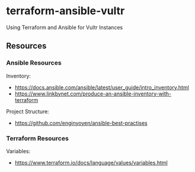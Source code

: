 # terraform-ansible-vultr
Using Terraform and Ansible for Vultr Instances

## Resources

### Ansible Resources

Inventory:

- https://docs.ansible.com/ansible/latest/user_guide/intro_inventory.html
- https://www.linkbynet.com/produce-an-ansible-inventory-with-terraform

Project Structure:

- https://github.com/enginyoyen/ansible-best-practises

### Terraform Resources

Variables:

- https://www.terraform.io/docs/language/values/variables.html
